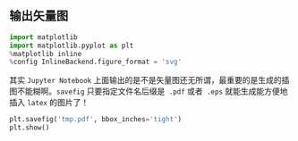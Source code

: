 



## 输出矢量图

```python
import matplotlib
import matplotlib.pyplot as plt
%matplotlib inline
%config InlineBackend.figure_format = 'svg'
```

其实 `Jupyter Notebook` 上面输出的是不是矢量图还无所谓，最重要的是生成的插图不能糊啊。`savefig` 只要指定文件名后缀是` .pdf` 或者` .eps` 就能生成能方便地插入 `latex` 的图片了！ 

```python
plt.savefig('tmp.pdf', bbox_inches='tight')
plt.show()
```

